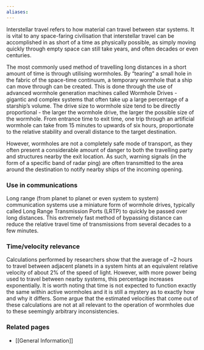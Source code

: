 ```yaml
---
aliases:
---
```

Interstellar travel refers to how material can travel between star systems. It is vital to any space-faring civilisation that interstellar travel can be accomplished in as short of a time as physically possible, as simply moving quickly through empty space can still take years, and often decades or even centuries.

The most commonly used method of travelling long distances in a short amount of time is through utilising wormholes. By “tearing” a small hole in the fabric of the space-time continuum, a temporary wormhole that a ship can move through can be created. This is done through the use of advanced wormhole generation machines called Wormhole Drives - gigantic and complex systems that often take up a large percentage of a starship’s volume. The drive size to wormhole size tend to be directly proportional - the larger the wormhole drive, the larger the possible size of the wormhole. From entrance time to exit time, one trip through an artificial wormhole can take from 15 minutes to upwards of six hours, proportionate to the relative stability and overall distance to the target destination.

However, wormholes are not a completely safe mode of transport, as they often present a considerable amount of danger to both the travelling party and structures nearby the exit location. As such, warning signals (in the form of a specific band of radar ping) are often transmitted to the area around the destination to notify nearby ships of the incoming opening.


### Use in communications

Long range (from planet to planet or even system to system) communication systems use a miniature form of wormhole drives, typically called Long Range Transmission Ports (LRTP) to quickly be passed over long distances. This extremely fast method of bypassing distance can reduce the relative travel time of transmissions from several decades to a few minutes.


### Time/velocity relevance

Calculations performed by researchers show that the average of ~2 hours to travel between adjacent planets in a system hints at an equivalent relative velocity of about 2% of the speed of light. However, with more power being used to travel between nearby systems, this percentage increases exponentially. It is worth noting that time is not expected to function exactly the same within active wormholes and it is still a mystery as to exactly how and why it differs. Some argue that the estimated velocities that come out of these calculations are not at all relevant to the operation of wormholes due to these seemingly arbitrary inconsistencies.


### Related pages

- [[General Information]]
